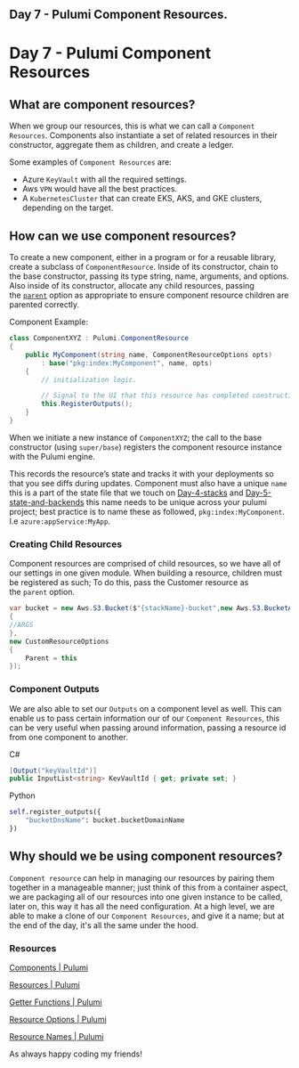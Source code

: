 ## Day 7 - Pulumi Component Resources.

# Day 7 - Pulumi Component Resources

## What are component resources?

When we group our resources, this is what we can call a `Component Resources`. 
Components also instantiate a set of related resources in their constructor, aggregate them as children, and create a ledger.

Some examples of `Component Resources` are: 
- Azure `KeyVault` with all the required settings. 
- Aws `VPN` would have all the best practices.
- A `KubernetesCluster` that can create EKS, AKS, and GKE clusters, depending on the target.


## How can we use component resources?

To create a new component, either in a program or for a reusable library, create a subclass of `ComponentResource`. Inside of its constructor, chain to the base constructor, passing its type string, name, arguments, and options. Also inside of its constructor, allocate any child resources, passing the [`parent`](https://www.pulumi.com/docs/intro/concepts/resources/options/parent/) option as appropriate to ensure component resource children are parented correctly.

Component Example:

```csharp
class ComponentXYZ : Pulumi.ComponentResource
{
    public MyComponent(string name, ComponentResourceOptions opts)
        : base("pkg:index:MyComponent", name, opts)
    {
        // initialization logic.

        // Signal to the UI that this resource has completed construction.
        this.RegisterOutputs();
    }
}
```

When we initiate a new instance of `ComponentXYZ`; the call to the base constructor (using `super/base`) registers the component resource instance with the Pulumi engine. 

This records the resource’s state and tracks it with your deployments so that you see diffs during updates. Component must also have a unique `name` this is a part of the state file that we touch on [Day-4-stacks](https://blog.justjordant.com/day-4-pulumi-stacks) and [Day-5-state-and-backends](https://blog.justjordant.com/day-5-pulumi-state-and-backends) this name needs to be unique across your pulumi project; best practice is to name these as followed, `pkg:index:MyComponent`. I.e `azure:appService:MyApp`.

### Creating Child Resources

Component resources are comprised of child resources, so we have all of our settings in one given module. When building a resource, children must be registered as such; To do this, pass the Customer resource as the `parent` option.

```csharp
var bucket = new Aws.S3.Bucket($"{stackName}-bucket",new Aws.S3.BucketArgs
{
//ARGS
}, 
new CustomResourceOptions
{ 
	Parent = this 
});
```

### Component Outputs

We are also able to set our `Outputs`  on a component level as well. This can enable us to pass certain information our of our `Component Resources`, this can be very useful when passing around information, passing a resource id from one component to another.

C#
```csharp
[Output("keyVaultId")] 
public InputList<string> KevVaultId { get; private set; }
```
Python
```python
self.register_outputs({
    "bucketDnsName": bucket.bucketDomainName
})
```


## Why should we be using component resources?
`Component resource` can help in managing our resources by pairing them together in a manageable manner; just think of this from a container aspect, we are packaging all of our resources into one given instance to be called, later on, this way it has all the need configuration. At a high level, we are able to make a clone of our `Component Resources`, and give it a name; but at the end of the day, it's all the same under the hood.

### Resources
[Components | Pulumi](https://www.pulumi.com/docs/intro/concepts/resources/components/)

[Resources | Pulumi](https://www.pulumi.com/docs/intro/concepts/resources/)

[Getter Functions | Pulumi](https://www.pulumi.com/docs/intro/concepts/resources/get/)

[Resource Options | Pulumi](https://www.pulumi.com/docs/intro/concepts/resources/options/)

[Resource Names | Pulumi](https://www.pulumi.com/docs/intro/concepts/resources/names/)


As always happy coding my friends!